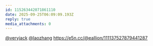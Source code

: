 ```yaml
---
id: 115263442071861110
date: 2025-09-25T06:09:09.193Z
reply: true
media_attachments: 0
---
```


<p><span class="h-card" translate="no"><a href="https://mastodon.social/@veryjack" class="u-url mention" rel="nofollow noopener" target="_blank">@<span>veryjack</span></a></span> <span class="h-card" translate="no"><a href="https://suo.si/@laozhang" class="u-url mention" rel="nofollow noopener" target="_blank">@<span>laozhang</span></a></span> <a href="https://e5n.cc/@eallion/111137527879441287" target="_blank" translate="no"><span class="invisible">https://</span><span class="ellipsis">e5n.cc/@eallion/11113752787944</span><span class="invisible">1287</span></a></p>
